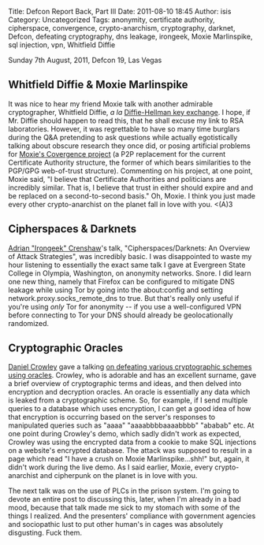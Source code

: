 Title: Defcon Report Back, Part III
Date: 2011-08-10 18:45
Author: isis
Category: Uncategorized
Tags: anonymity, certificate authority, cipherspace, convergence, crypto-anarchism, cryptography, darknet, Defcon, defeating cryptography, dns leakage, irongeek, Moxie Marlinspike, sql injection, vpn, Whitfield Diffie

Sunday 7th August, 2011, Defcon 19, Las Vegas

Whitfield Diffie & Moxie Marlinspike
------------------------------------

It was nice to hear my friend Moxie talk with another admirable
cryptographer, Whitfield Diffie, *a la* [Diffie-Hellman key exchange][].
I hope, if Mr. Diffie should happen to read this, that he shall excuse
my link to RSA laboratories. However, it was regrettable to have so many
time burglars during the Q&A pretending to ask questions while actually
egotistically talking about obscure research they once did, or posing
artificial problems for [Moxie's Covergence project][] (a P2P
replacement for the current Certificate Authority structure, the former
of which bears similarities to the PGP/GPG web-of-trust structure).
Commenting on his project, at one point, Moxie said, "I believe that
Certificate Authorities and politicians are incredibly similar. That is,
I believe that trust in either should expire and and be replaced on a
second-to-second basis." Oh, Moxie. I think you just made every other
crypto-anarchist on the planet fall in love with you. \<(A)3

Cipherspaces & Darknets
-----------------------

[Adrian "Irongeek" Crenshaw][]'s talk, "Cipherspaces/Darknets: An
Overview of Attack Strategies", was incredibly basic. I was disappointed
to waste my hour listening to essentially the exact same talk I gave at
Evergreen State College in Olympia, Washington, on anonymity networks.
Snore. I did learn one new thing, namely that Firefox can be configured
to mitigate DNS leakage while using Tor by going into the about:config
and setting network.proxy.socks\_remote\_dns to true. But that's really
only useful if you're using *only* Tor for anonymity -- if you use a
well-configured VPN before connecting to Tor your DNS should already be
geolocationally randomized.

Cryptographic Oracles
---------------------

[Daniel Crowley][] gave a talking [on defeating various cryptographic
schemes using oracles][]. Crowley, who is adorable and has an excellent
surname, gave a brief overview of cryptographic terms and ideas, and
then delved into encryption and decryption oracles. An oracle is
essentially any data which is leaked from a cryptographic scheme. So,
for example, if I send multiple queries to a database which uses
encryption, I can get a good idea of how that encryption is occurring
based on the server's responses to manipulated queries such as "aaaa"
"aaaabbbbaaaabbbb" "ababab" etc. At one point during Crowley's demo,
which sadly didn't work as expected, Crowley was using the encrypted
data from a cookie to make SQL injections on a website's encrypted
database. The attack was supposed to result in a page which read "I have
a crush on Moxie Marlinspike...shh!" but, again, it didn't work during
the live demo. As I said earlier, Moxie, every crypto-anarchist and
cipherpunk on the planet is in love with you.

The next talk was on the use of PLCs in the prison system. I'm going to
devote an entire post to discussing this, later, when I'm already in a
bad mood, because that talk made me sick to my stomach with some of the
things I realized. And the presenters' compliance with government
agencies and sociopathic lust to put other human's in cages was
absolutely disgusting. Fuck them.

 

  [Diffie-Hellman key exchange]: https://www.rsa.com/rsalabs/node.asp?id=2248
  [Moxie's Covergence project]: http://convergence.io
  [Adrian "Irongeek" Crenshaw]: http://www.irongeek.com/
  [Daniel Crowley]: http://twitter.com/dan_crowley
  [on defeating various cryptographic schemes using oracles]: https://good.net/dl/k4r3lj/DEFCON19/DEFCON-19-Crowley-Cryptographic-Oracles.pdf
